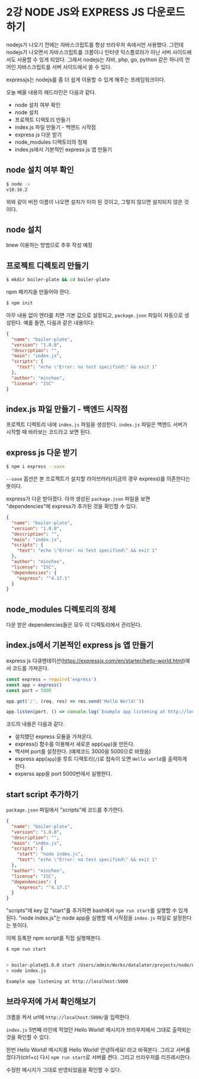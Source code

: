 # 2강 NODE JS와 EXPRESS JS 다운로드 하기

nodejs가 나오기 전에는 자바스크립트를 항상 브라우저 속에서만 사용했다. 그런데 nodejs가 나오면서 자바스크립트를 크롬이나 인터넷 익스플로러가 아닌 서버 사이드에서도 사용할 수 있게 되었다. 그래서 nodejs는 자바, php, go, python 같은 하나의 언어인 자바스크립트를 서버 사이드에서 쓸 수 있다. 

expressjs는 nodejs를 좀 더 쉽게 이용할 수 있게 해주는 프레임워크이다.

오늘 배울 내용의 헤드라인은 다음과 같다.

* node 설치 여부 확인
* node 설치
* 프로젝트 디렉토리 만들기
* index.js 파일 만들기 - 백엔드 시작점
* express js 다운 받기
* node_modules 디렉토리의 정체
* index.js에서 기본적인 express js 앱 만들기

## node 설치 여부 확인

```bash
$ node -v
v10.16.2
```

위와 같이 버전 이름이 나오면 설치가 이미 된 것이고, 그렇지 않으면 설치되지 않은 것이다.

## node 설치

brew 이용하는 방법으로 추후 작성 예정

## 프로젝트 디렉토리 만들기

```bash
$ mkdir boiler-plate && cd boiler-plate
```

npm 패키지을 만들어야 한다.

```bash
$ npm init
```

아무 내용 없이 엔터를 치면 기본 값으로 설정되고, `package.json` 파일이 자동으로 생성된다. 예를 들면, 다음과 같은 내용이다:

```json
{
  "name": "boiler-plate",
  "version": "1.0.0",
  "description": "",
  "main": "index.js",
  "scripts": {
    "test": "echo \"Error: no test specified\" && exit 1"
  },
  "author": "mincheo",
  "license": "ISC"
}
```

## index.js 파일 만들기 - 백엔드 시작점

프로젝트 디렉토리 내에 `index.js` 파일을 생성한다. `index.js` 파일은 백엔드 서버가 시작할 때 바라보는 코드라고 보면 된다.

## express js 다운 받기

```bash
$ npm i express --save
```

`--save` 옵션은 본 프로젝트가 설치할 라이브러리(지금의 경우 express)를 의존한다는 뜻이다.

express가 다운 받아졌다. 아까 생성된 `package.json` 파일을 보면 "dependencies"에 express가 추가된 것을 확인할 수 있다. 

```json
{
  "name": "boiler-plate",
  "version": "1.0.0",
  "description": "",
  "main": "index.js",
  "scripts": {
    "test": "echo \"Error: no test specified\" && exit 1"
  },
  "author": "mincheo",
  "license": "ISC",
  "dependencies": {
    "express": "^4.17.1"
  }
}
```

## node_modules 디렉토리의 정체

다운 받은 dependencies들은 모두 이 디렉토리에서 관리된다.

## index.js에서 기본적인 express js 앱 만들기

express js 다큐멘테이션(https://expressjs.com/en/starter/hello-world.html)에서 코드를 가져온다. 

```javascript
const express = require('express')
const app = express()
const port = 5000

app.get('/', (req, res) => res.send('Hello World!'))

app.listen(port, () => console.log(`Example app listening at http://localhost:${port}`))
```

코드의 내용은 다음과 같다.

* 설치했던 express 모듈을 가져온다.
* express() 함수를 이용해서 새로운 app(`app`)을 만든다.
* 백서버 port를 설정한다. (예제코드 3000을 5000으로 바꿨음)
* express app(`app`)을 루트 디렉토리(`/`)로 접속이 오면 `Hello world`를 출력하게 한다.
* experss app을 port 5000번에서 실행한다.

## start script 추가하기

`package.json` 파일에서 "scripts"에 코드를 추가한다.

```json
{
  "name": "boiler-plate",
  "version": "1.0.0",
  "description": "",
  "main": "index.js",
  "scripts": {
    "start": "node index.js",
    "test": "echo \"Error: no test specified\" && exit 1"
  },
  "author": "mincheo",
  "license": "ISC",
  "dependencies": {
    "express": "^4.17.1"
  }
}
```

"scripts"에 key 값 "start"를 추가하면 bash에서 `npm run start`를 실행할 수 있게 된다. "node index.js"는 node app을 실행할 때 시작점을 `index.js` 파일로 설정한다는 뜻이다.

이제 등록한 npm script를 직접 실행해본다.

```bash
$ npm run start


> boiler-plate@1.0.0 start /Users/admin/Works/datalater/projects/node/node-react-basic/boiler-plate
> node index.js

Example app listening at http://localhost:5000
```

## 브라우저에 가서 확인해보기

크롬을 켜서 url에 `http://localhost:5000/`을 입력한다.

`index.js` 5번째 라인에 적었던 Hello World! 메시지가 브라우저에서 그대로 출력되는 것을 확인할 수 있다.

한번 Hello World! 메시지를 Hello World! 안녕하세요! 라고 바꿔본다. 그리고 서버를 껐다가(ctrl+c) 다시 `npm run start`로 서버를 켠다. 그리고 브라우저를 리프레시한다.

수정한 메시지가 그대로 반영되었음을 확인할 수 있다.




